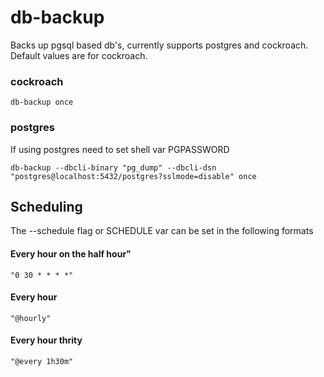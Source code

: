 # db-backup

Backs up pgsql based db's, currently supports postgres and cockroach. Default values are for cockroach.


### cockroach
`db-backup once`


### postgres
If using postgres need to set shell var PGPASSWORD

`db-backup --dbcli-binary "pg_dump" --dbcli-dsn "postgres@localhost:5432/postgres?sslmode=disable" once`

## Scheduling

The --schedule flag or SCHEDULE var can be set in the following formats

#### Every hour on the half hour"
`"0 30 * * * *"`
#### Every hour
`"@hourly"`
#### Every hour thrity
`"@every 1h30m"`
